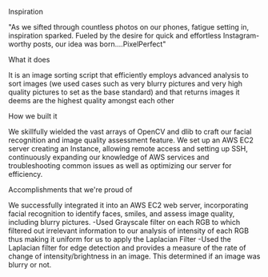 Inspiration

"As we sifted through countless photos on our phones, fatigue setting in, inspiration sparked. Fueled by the desire for quick and effortless Instagram-worthy posts, our idea was born....PixelPerfect"

What it does

It is an image sorting script that efficiently employs advanced analysis to sort images (we used cases such as very blurry pictures and very high quality pictures to set as the base standard) and that returns images it deems are the highest quality amongst each other

How we built it

We skillfully wielded the vast arrays of OpenCV and dlib to craft our facial recognition and image quality assessment feature. We set up an AWS EC2 server creating an Instance, allowing remote access and setting up SSH, continuously expanding our knowledge of AWS services and troubleshooting common issues as well as optimizing our server for efficiency.

Accomplishments that we're proud of

We successfully integrated it into an AWS EC2 web server, incorporating facial recognition to identify faces, smiles, and assess image quality, including blurry pictures. -Used Grayscale filter on each RGB to which filtered out irrelevant information to our analysis of intensity of each RGB thus making it uniform for us to apply the Laplacian Filter -Used the Laplacian filter for edge detection and provides a measure of the rate of change of intensity/brightness in an image. This determined if an image was blurry or not.
